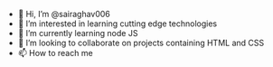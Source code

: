 - 👋 Hi, I’m @sairaghav006
- 👀 I’m interested in learning cutting edge technologies 
- 🌱 I’m currently learning node JS
- 💞️ I’m looking to collaborate on projects containing HTML and CSS
- 📫 How to reach me 

<!---
sairaghav006/sairaghav006 is a ✨ special ✨ repository because its `README.md` (this file) appears on your GitHub profile.
You can click the Preview link to take a look at your changes.
--->
